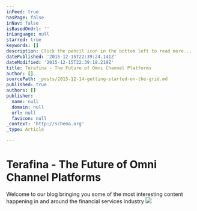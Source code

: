 ```yaml
---
inFeed: true
hasPage: false
inNav: false
isBasedOnUrl: ''
inLanguage: null
starred: true
keywords: []
description: Click the pencil icon in the bottom left to read more...
datePublished: '2015-12-15T22:39:24.141Z'
dateModified: '2015-12-15T22:39:18.219Z'
title: Terafina - The Future of Omni Channel Platforms
author: []
sourcePath: _posts/2015-12-14-getting-started-on-the-grid.md
published: true
authors: []
publisher:
  name: null
  domain: null
  url: null
  favicon: null
_context: 'http://schema.org'
_type: Article

---
```

# Terafina - The Future of Omni Channel Platforms

Welcome to our blog bringing you some of the most interesting content happening in and around the financial services industry
![](https://s3-us-west-2.amazonaws.com/the-grid-img/p/4bc860224e07f834d6504af4bd2b3559217ec47a.png)

##